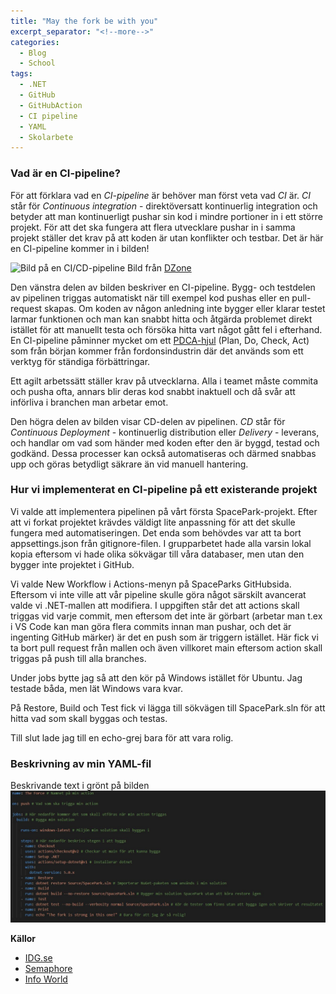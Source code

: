```yaml
---
title: "May the fork be with you"
excerpt_separator: "<!--more-->"
categories:
  - Blog
  - School
tags:
  - .NET
  - GitHub
  - GitHubAction
  - CI pipeline
  - YAML
  - Skolarbete
---
```


### Vad är en CI-pipeline?
För att förklara vad en *CI-pipeline* är behöver man först veta vad *CI* är. 
*CI* står för *Continuous integration* - direktöversatt kontinuerlig integration och betyder att man kontinuerligt pushar sin kod i mindre portioner in i ett större projekt. 
För att det ska fungera att flera utvecklare pushar in i samma projekt ställer det krav på att koden är utan konflikter och testbar. 
Det är här en CI-pipeline kommer in i bilden!

![Bild på  en CI/CD-pipeline](https://www.edureka.co/blog/content/ver.1531719070/uploads/2018/07/What-is-Devops-CI-CD-Pipeline-Edureka.png)
Bild från [DZone](https://dzone.com/articles/learn-how-to-setup-a-cicd-pipeline-from-scratch)

Den vänstra delen av bilden beskriver en CI-pipeline. Bygg- och testdelen av pipelinen triggas automatiskt när till exempel kod pushas eller en pull-request skapas. Om koden av någon anledning inte bygger eller klarar testet larmar funktionen och man kan snabbt hitta och åtgärda problemet direkt istället för att manuellt testa och försöka hitta vart något gått fel i efterhand. En CI-pipeline påminner mycket om ett [PDCA-hjul](https://en.wikipedia.org/wiki/PDCA) (Plan, Do, Check, Act) som från början kommer från fordonsindustrin där det används som ett verktyg för ständiga förbättringar. 

Ett agilt arbetssätt ställer krav på utvecklarna. Alla i teamet måste commita och pusha ofta, annars blir deras kod snabbt inaktuell och då svår att införliva i branchen man arbetar emot. 

Den högra delen av bilden visar CD-delen av pipelinen. *CD* står för *Continuous Deployment* - kontinuerlig distribution eller *Delivery* - leverans, och handlar om vad som händer med koden efter den är byggd, testad och godkänd. Dessa processer kan också automatiseras och därmed snabbas upp och göras betydligt säkrare än vid manuell hantering. 
 

### Hur vi implementerat en CI-pipeline på ett existerande projekt
Vi valde att implementera pipelinen på vårt första SpacePark-projekt. 
Efter att vi forkat projektet krävdes väldigt lite anpassning för att det skulle fungera med automatiseringen. 
Det enda som behövdes var att ta bort appsettings.json från gitignore-filen. I grupparbetet hade alla varsin lokal kopia eftersom vi hade olika sökvägar till våra databaser, men utan den bygger inte projektet i GitHub.

Vi valde New Workflow i Actions-menyn på SpaceParks GitHubsida. Eftersom vi inte ville att vår pipeline skulle göra något särskilt avancerat valde vi .NET-mallen att modifiera. 
I uppgiften står det att actions skall triggas vid varje commit, men eftersom det inte är görbart (arbetar man t.ex i VS Code kan man göra flera commits innan man pushar, och det är ingenting GitHub märker) är det en push som är triggern istället. Här fick vi ta bort pull request från mallen och även villkoret main eftersom action skall triggas på push till alla branches. 

Under jobs bytte jag så att den kör på Windows istället för Ubuntu. Jag testade båda, men lät Windows vara kvar. 

På Restore, Build och Test fick vi lägga till sökvägen till SpacePark.sln för att hitta vad som skall byggas och testas. 

Till slut lade jag till en echo-grej bara för att vara rolig. 

### Beskrivning av min YAML-fil

Beskrivande text i grönt på bilden
![Min YAML-fil](https://raw.githubusercontent.com/Baverstrand/Baverstrand.github.io/master/img/yamlexplained.JPG)


__Källor__
- [IDG.se](https://cio.idg.se/2.1782/1.730602/ci-cd-standiga-flodet)
- [Semaphore](https://semaphoreci.com/continuous-integration)
- [Info World](https://www.infoworld.com/article/3271126/what-is-cicd-continuous-integration-and-continuous-delivery-explained.html)